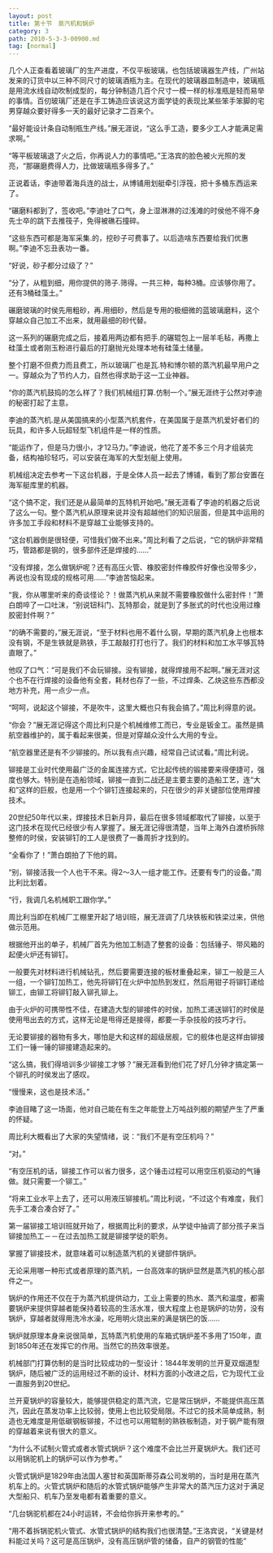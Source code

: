 ```yaml
---
layout: post
title: 第十节　蒸汽机和锅炉
category: 3
path: 2010-5-3-3-00900.md
tag: [normal]
---
```


几个人正查看着玻璃厂的生产进度，不仅平板玻璃，也包括玻璃器生产线，广州站发来的订货中以三种不同尺寸的玻璃酒瓶为主。在现代的玻璃器皿制造中，玻璃瓶是用流水线自动吹制成型的，每分钟制造几百个尺寸一模一样的标准瓶是轻而易举的事情。百仞玻璃厂还是在手工铸造应该说这方面学徒的表现比某些笨手笨脚的宅男穿越众要好得多一天的最好记录才二百来个。

“最好能设计条自动制瓶生产线。”展无涯说，“这么手工造，要多少工人才能满足需求啊。”

“等平板玻璃退了火之后，你再说人力的事情吧。”王洛宾的脸色被火光照的发亮，“那碾磨费得人力，比做玻璃瓶多得多了。”

正说着话，李迪带着海兵连的战士，从博铺用划艇牵引浮筏，把十多桶东西运来了。

“碾磨料都到了，签收吧。”李迪吐了口气，身上湿淋淋的过浅滩的时侯他不得不身先士卒的跳下去推筏子，免得被礁石撞碎。

“这些东西可都是海军采集.的，挖砂子可费事了。以后造啥东西要给我们优惠啊。”李迪不忘丑表功一番。

“好说，砂子都分过级了？”

“分了，从粗到细，用你提供的筛子.筛得。一共三种，每种3桶。应该够你用了。还有3桶硅藻土。”

碾磨玻璃的时侯先用粗砂，再.用细砂，然后是专用的极细微的蓝玻璃磨料，这个穿越众自己加工不出来，就用最细的砂代替。

这一系列的碾磨完成之后，接着用两边都有把手.的碾辊包上一层羊毛毡，再撒上硅藻土或者刚玉粉进行最后的打磨抛光处理本地有硅藻土储量。

整个打磨不但费力而且费工，所以玻璃厂也是瓦.特和博尔顿的蒸汽机最早用户之一。穿越众为了节约人力，自然也得求助于这一工业神器。

“你的蒸汽机鼓捣的怎么样了？我们机械组打算.仿制一个。”展无涯终于公然对李迪的秘密打起了主意。

李迪的蒸汽机.是从美国搞来的小型蒸汽机套件，在美国属于是蒸汽机爱好者们的玩具，和许多人玩超轻型飞机组件是一样的性质。

“能运作了，但是马力很小，才12马力。”李迪说，他花了差不多三个月才组装完备，结构袖珍轻巧，可以安装在海军的大型划艇上使用。

机械组决定去参考一下这台机器，于是全体人员一起去了博铺，看到了那台安置在海军艇库里的机器。

“这个搞不定，我们还是从最简单的瓦特机开始吧。”展无涯看了李迪的机器之后说了这么一句。整个蒸汽机从原理来说并没有超越他们的知识层面，但是其中运用的许多加工手段和材料不是穿越工业能够支持的。

“这台机器倒是很轻便，可惜我们做不出来。”周比利看了之后说，“它的锅炉非常精巧，管路都是钢的，很多部件还是焊接的……”

“没有焊接，怎么做锅炉呢？还有高压火管、橡胶密封件橡胶件好像也没带多少，再说也没有现成的规格可用……”李迪苦恼起来。

“我，你从哪里听来的奇谈怪论？！做蒸汽机从来就不需要橡胶做什么密封件！”萧白朗啐了一口吐沫，“别说钮科门、瓦特那会，就是到了多胀式的时代也没用过橡胶密封件啊？”

“的确不需要的，”展无涯说，“至于材料也用不着什么钢，早期的蒸汽机身上也根本没有钢，不是生铁就是熟铁，手工敲敲打打也行了。我们的材料和加工水平够瓦特直眼了。”

他叹了口气：“可是我们不会玩铆接。没有铆接，就得焊接用不起啊。”展无涯对这个也不在行焊接的设备他有全套，耗材也存了一些，不过焊条、乙炔这些东西都没地方补充，用一点少一点。

“呵呵，说起这个铆接，不是吹牛，这里大概也只有我会搞了。”周比利得意的说。

“你会？”展无涯记得这个周比利只是个机械维修工而已，专业是钣金工。虽然是搞航空器维护的，属于看起来很美，但是对穿越众没什么大用的专业。

“航空器里还是有不少铆接的。所以我有点兴趣，经常自己试试看。”周比利说。

铆接是工业时代使用最广泛的金属连接方式，它比起传统的锻接要来得便捷可，强度也够大。特别是在造船领域，铆接一直到二战还是主要主要的造船工艺，连“大和”这样的巨舰，也是用一个个铆钉连接起来的，只在很少的非关键部位使用焊接技术。

20世纪50年代以来，焊接技术日新月异，最后在很多领域都取代了铆接，以至于这门技术在现代已经很少有人掌握了。展无涯记得很清楚，当年上海外白渡桥拆除整修的时侯，安装铆钉的工人是很费了一番周折才找到的。

“全看你了！”萧白朗拍了下他的肩。

“别，铆接活我一个人也干不来。得2～3人一组才能工作。还要有专门的设备。”周比利比划着。

“行，我调几名机械职工跟你学。”

周比利当即在机械厂工棚里开起了培训班，展无涯调了几块铁板和铁梁过来，供他做示范用。

根据他开出的单子，机械厂首先为他加工制造了整套的设备：包括锤子、带风箱的起便火炉还有铆钉。

一般要先对材料进行机械钻孔，然后要需要连接的板材重叠起来，铆工一般是三人一组，一个铆钉加热工，他先将铆钉在火炉中加热到发红，然后用钳子将铆钉递给铆工，由铆工将铆钉敲入铆孔铆上。

由于火炉的可携带性不佳，在建造大型的铆接件的时侯，加热工递送铆钉的时侯是使用甩出去的方式，这样无论是甩得还是接得，都要一手杂技般的技巧才行。

无论要铆接的器物有多大，哪怕是大和这样的超级居舰，它的舰体也是这样由铆接工们一锤一锤的铆接建造起来的。

“这么搞，我们得培训多少铆接工才够？”展无涯看到他们花了好几分钟才搞定第一个铆孔的时侯发出了感叹。

“慢慢来，这也是技术活。”

李迪目睹了这一场面，他对自己能在有生之年能登上万吨战列舰的期望产生了严重的怀疑。

周比利大概看出了大家的失望情绪，说：“我们不是有空压机吗？”

“对。”

“有空压机的话，铆接工作可以省力很多，这个锤击过程可以用空压机驱动的气锤做。就只需要一个铆工。”

“将来工业水平上去了，还可以用液压铆接机。”周比利说，“不过这个有难度，我们先手工凑合凑合好了。”

第一届铆接工培训班就开始了，根据周比利的要求，从学徒中抽调了部分孩子来当铆接加热工－－在过去加热工就是铆接学徒的职务。

掌握了铆接技术，就意味着可以制造蒸汽机的关键部件锅炉。

无论采用哪一种形式或者原理的蒸汽机，一台高效率的锅炉显然是蒸汽机的核心部件之一。

锅炉的作用还不仅在于为蒸汽机提供动力，工业上需要的热水、蒸汽和温度，都需要锅炉来提供穿越者能保持着较高的生活水准，很大程度上也是锅炉的功劳，没有锅炉，穿越者就得用洗冷水澡，吃用明火烧出来的满是锅巴的饭……

锅炉就原理本身来说很简单，瓦特蒸汽机使用的车箱式锅炉差不多用了150年，直到1850年还在发挥它的作用。当然它的热效率很差。

机械部门打算仿制的是当时比较成功的一型设计：1844年发明的兰开夏双烟道型锅炉，随后被广泛的运用经过不断的设计、材料方面的小改进之后，它为现代工业一直服务到20世纪。

兰开夏锅炉的容量较大，能够提供稳定的蒸汽流，它是常压锅炉，不能提供高压蒸汽，因此在蒸发功率上比较弱，使用上也比较受局限。不过它的技术简单成熟，制造也无难度是用低碳钢板铆接，不过也可以用辊制的熟铁板制造，对于钢产能有限的穿越着来说有很大的意义。

“为什么不试制火管式或者水管式锅炉？这个难度不会比兰开夏锅炉大。我们还可以用锅驼机上的锅炉可以作为参考。”

火管式锅炉是1829年由法国人塞甘和英国斯蒂芬森公司发明的，当时是用在蒸汽机车上的。火管式锅炉和随后的水管式锅炉能够产生非常大的蒸汽压力这对于满足大型船只、机车乃至发电都有着重要的意义。

“几台锅驼机都在24小时运转，不会给你拆开来参考的。”

“用不着拆锅驼机火管式、水管式锅炉的结构我们也很清楚。”王洛宾说，“关键是材料能过关吗？这可是高压锅炉，没有高压锅炉管的储备，自产的钢管的性能”
